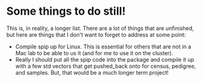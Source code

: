 # Some things to do still!

This is, in reality, a longer list.  There are a lot of things that are unfinished,
but here are things that I don't want to forget to address at some point:

* Compile spip up for Linux.  This is essential for others that are 
not in a Mac lab to be able to us it (and for me to use it on the cluster).
* Really I should put all the spip code into the package and compile it up with
a few std vectors that get pushed_back onto for census, pedigree, and samples.
But, that would be a much longer term project!
